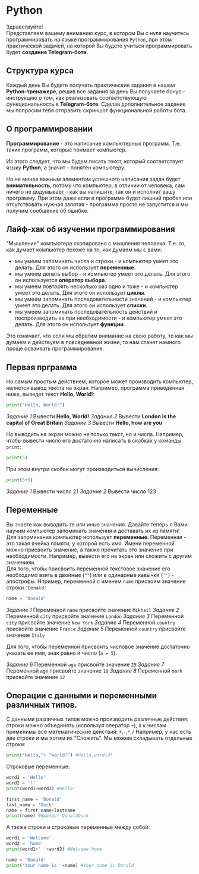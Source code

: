 # Python
Здравствуйте!  
Представляем вашему вниманию курс, в котором Вы с нуля научитесь программировать на языке программирования `Python`, при этом практической задачей, на которой Вы будете учиться программировать будет **создание Telegram-бота**.  
  
## Структура курса
Каждый день Вы будете получать практические задания в нашем **Python-тренажере**, решив все задания за день Вы получаете бонус - инструкцию о том, как реализовать соответствующую функциональность в **Telegram-боте**. Сделав дополнительное задание мы попросим тебя отправить скриншот функциональной работы бота.

## О программировании
**Программирование** - это написание компьютерных программ. Т.е. таких программ, которые понмает компьютер.  
  
Из этого следует, что мы будем писать текст, который соответствует языку **Python**, а значит - понятен компьютеру.  
  
Но не менее важным элементом успешного написания задач будет **внимательность**, потому что компьютер, в отличии от человека, сам ничего не додумывает - как вы напишите, так он и исполнит вашу программу. При этом даже если в программе будет лишний пробел или отсутствовать нужная запятая - программа просто не запустится и мы получим сообщение об ошибке.

## Лайф-хак об изучении программирования
"Мышление" компьютера скопировано с мышления человека. Т.е. то, как думает компьютер похоже на то, как думаем мы с вами: 
* мы умеем запоминать числа и строки - и компьютер умеет это делать. Для этого он использует **переменные**.
* мы умеем делать выбор - и компьютер умеет это делать. Для этого он используется **оператор выбора**.
* мы умеем повторять несколько раз одно и тоже - и компьютер умеет это делать. Для этого он использует **циклы**.
* мы умеем запоминать последовательности значений - и компьютер умеет это делать. Для этого он использует **списки**.
* мы умеем запоминать последовательность действий и поспроизводить ее при необходимости - и компьютер умеет это делать. Для этого он использует **функции**.

Это означает, что если мы обратим внимание на свою работу, то как мы думаем и действуем в повседневной жизни, то нам станет намного проще осваивать программирование.

## Первая прграмма
Но самым простым действием, которое может производить компьютер, является вывод текста на экран.
Например, программа приведенная ниже, выведет текст **Hello, World!**:
```py
print("Hello, World!")
```
*Задание 1*
Вывести **Hello, World!**
*Задание 2*
Вывести **London is the capital of Great Britain**
*Задание 3*
Вывести **Hello, how are you**

Но выводить на экран можно не только текст, но и числа. Например, чтобы вывести число его достаточно написать в скобках у команды `print`:
```py
print(5)
```
При этом внутри скобок могут производиться вычисления:
```py
print(5+5)
```
*Задание 1*
Вывести число 21
*Задание 2*
Вывести число 123

## Переменные
Вы знаете как выводить те или иные значения. Давайте теперь с Вами научим компьютер запоминать значения и доставать их из памяти!  
Для запоминания компьютер использует **переменные**. Переменная - это такая ячейка памяти, у которой есть имя. Имени переменной можно присвоить значение, а также прочитать это значение при необходимости. Например, вывести его на экран или сложить с другим значением.  
Для того, чтобы присвоить переменной текстовое значение его необходимо взять в двойные (`""`) или в одинарные кавычки (`''`) - апострофы.
Нпример, переменной с именем `name` присвоим значение строки `'Donald'`
```py
name = 'Donald'
```
*Задание 1*
Переменной `name` присвойте значение `Mikhail`
*Задание 2*
Переменной `city` присвойте значение `London`
*Задание 3*
Переменной `city` присвойте значение `New York`
*Задание 4*
Переменной `country` присвойте значение `France`
*Задание 5*
Переменной `country` присвойте значение `Italy`

Для того, чтобы переменной присвоить числовое значение достаточно указать ее имя, знак равно и число (`a = 5`).

*Задание 6*
Переменной `age` присвойте значение `25`
*Задание 7*
Переменной `age` присвойте значение `18`
*Задание 8*
Переменной `mark` присвойте значение `12`

## Операции с данными и переменными различных типов.
С данными различных типов можно производить различные действия: строки можно объединять (используя оператор `+`), а к числам применимы все математические действия: `+`,`-`,`*`,`/`
Например, у нас есть две строки и мы хотим их "Сложить".
Мы можем складывать отдельные строки:
```py
print("Hello,"+ "world!") #Hello,wordld!
```
Строковые переменные:

```py
word1 = 'Hello'
word2 = '!'
print(word1+word2) #Hello!
```


```py
first_name = 'Donald'
last_name = 'Duck'
name = first_name+lastname
print(name) #Выведет DonaldDuck
```
А также строки и строковые переменные между собой:
```py
word1 = 'Welcome'
word2 = 'home'
print(word1+' '+word2) #Welcome home
```

```py
name = 'Donald'
print('Your name is '+name) #Your name is Donald
```


